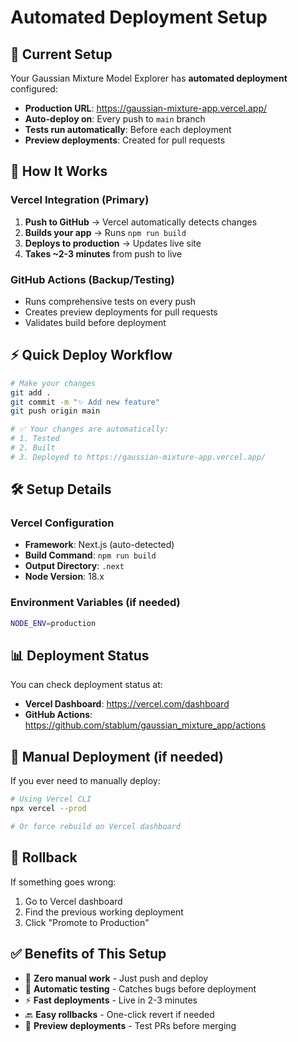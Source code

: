# Automated Deployment Setup

## 🚀 Current Setup

Your Gaussian Mixture Model Explorer has **automated deployment** configured:

- **Production URL**: https://gaussian-mixture-app.vercel.app/
- **Auto-deploy on**: Every push to `main` branch
- **Tests run automatically**: Before each deployment
- **Preview deployments**: Created for pull requests

## 🔄 How It Works

### Vercel Integration (Primary)
1. **Push to GitHub** → Vercel automatically detects changes
2. **Builds your app** → Runs `npm run build`
3. **Deploys to production** → Updates live site
4. **Takes ~2-3 minutes** from push to live

### GitHub Actions (Backup/Testing)
- Runs comprehensive tests on every push
- Creates preview deployments for pull requests
- Validates build before deployment

## ⚡ Quick Deploy Workflow

```bash
# Make your changes
git add .
git commit -m "✨ Add new feature"
git push origin main

# ✅ Your changes are automatically:
# 1. Tested
# 2. Built  
# 3. Deployed to https://gaussian-mixture-app.vercel.app/
```

## 🛠 Setup Details

### Vercel Configuration
- **Framework**: Next.js (auto-detected)
- **Build Command**: `npm run build`
- **Output Directory**: `.next`
- **Node Version**: 18.x

### Environment Variables (if needed)
```bash
NODE_ENV=production
```

## 📊 Deployment Status

You can check deployment status at:
- **Vercel Dashboard**: https://vercel.com/dashboard
- **GitHub Actions**: https://github.com/stablum/gaussian_mixture_app/actions

## 🔧 Manual Deployment (if needed)

If you ever need to manually deploy:

```bash
# Using Vercel CLI
npx vercel --prod

# Or force rebuild on Vercel dashboard
```

## 🚨 Rollback

If something goes wrong:
1. Go to Vercel dashboard
2. Find the previous working deployment
3. Click "Promote to Production"

## ✅ Benefits of This Setup

- 🔄 **Zero manual work** - Just push and deploy
- 🧪 **Automatic testing** - Catches bugs before deployment  
- ⚡ **Fast deployments** - Live in 2-3 minutes
- 🔙 **Easy rollbacks** - One-click revert if needed
- 📱 **Preview deployments** - Test PRs before merging